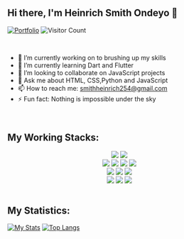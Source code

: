 ## Hi there, I'm Heinrich Smith Ondeyo 👋

[![Portfolio](https://img.shields.io/website?color=blue&label=Portfolio&style=flat&up_message=Online&url=https://www.facebook.com)](https://heinrich.github.io/heinrich.github.io/)
![Visitor Count](https://komarev.com/ghpvc/?username=sanchitbajaj02&color=blue&logo=flat)


<br>

- 🔭 I’m currently working on to brushing up my skills
- 🌱 I’m currently learning Dart and Flutter
- 👯 I’m looking to collaborate on JavaScript projects
- 💬 Ask me about HTML, CSS,Python and JavaScript
- 📫 How to reach me: <a href="mailto:smithheinrich254@gmail.com">smithheinrich254@gmail.com</a>
- ⚡ Fun fact: Nothing is impossible under the sky

<br>

## My Working Stacks:

<div align="center">
    <img src="https://img.shields.io/badge/-Jupyter-000000?style=flat&logo=jupyter&logoColor=F57C00" />
    <img src="https://img.shields.io/badge/-Python-000000?style=flat&logo=python&logoColorhalf=396E9B" /> <br>
    <img src="https://img.shields.io/badge/-HTML-000000?&style=flat&logo=html5&logoColor=E44D26"/>
    <img src="https://img.shields.io/badge/-CSS-000000?&style=flat&logo=css3&logoColor=42A5F5"/>
    <img src="https://img.shields.io/badge/-JavaScript-000000?style=flat&logo=javascript&logoColor=FFCA28" />
    <img src="https://img.shields.io/badge/-Php-000000?style=flat&logo=php&logoColor=1E87E3" />
    <br>
    <img src="https://img.shields.io/badge/-Node.js-000000?&style=flat&logo=node.js&logoColor=8AC149"/>
    <img src="https://img.shields.io/badge/-NPM-000000?&style=flat&logo=npm&logoColor=CB3837"/>
    <img src="https://img.shields.io/badge/-MySQL-000000?style=flat&logo=mysql&logoColor=E6892E" />
    <br>
    <img src="https://img.shields.io/badge/-git-000000?&style=flat&logo=git&logoColor=E64A19"/>
    <img src="https://img.shields.io/badge/-Gitpod-000000?style=flat&logo=gitpod&logoColor=29B4F4" />
    <img src="https://img.shields.io/badge/-Github-000000?style=flat&logo=github&logoColor=DEDEDF" />
</div>

<br>

## My Statistics:

[![My Stats](https://github-readme-stats.vercel.app/api?username=heinrich&show_icons=true&title_color=fe6287&icon_color=fe6287&text_color=ffffff&bg_color=0a192f&count_private=true)](https://github.com/Heinrich?tab=repositories)
[![Top Langs](https://github-readme-stats.vercel.app/api/top-langs/?username=heinrich&layout=compact&show_icons=true&title_color=fe6287&icon_color=fe6287&text_color=ffffff&bg_color=0a192f)](https://github.com/Heinrich?tab=repositories)
<!-- - 🤔 I’m looking for help with  -->
